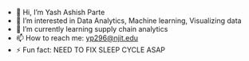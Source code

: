 - 👋 Hi, I’m Yash Ashish Parte
- 👀 I’m interested in Data Analytics, Machine learning, Visualizing data
- 🌱 I’m currently learning supply chain analytics
- 📫 How to reach me: yp296@njit.edu
- ⚡ Fun fact: NEED TO FIX SLEEP CYCLE ASAP

<!---
dungeWhiplash/dungeWhiplash is a ✨ special ✨ repository because its `README.md` (this file) appears on your GitHub profile.
You can click the Preview link to take a look at your changes.
--->

